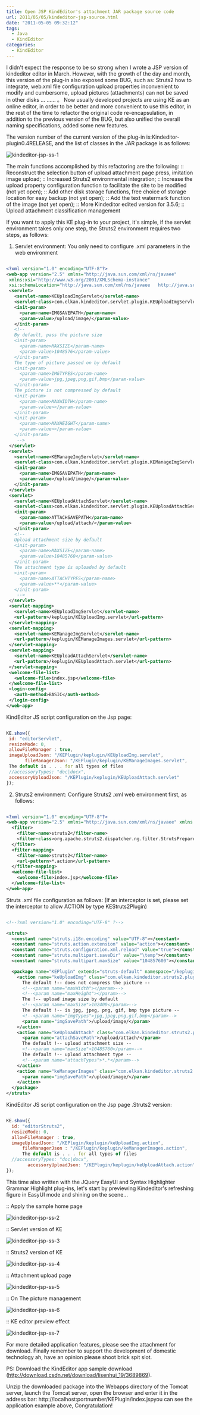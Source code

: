 ```yaml
---
title: Open JSP KindEditor's attachment JAR package source code
url: 2011/05/05/kindeditor-jsp-source.html
date: "2011-05-05 09:32:12"
tags: 
  - Java
  - KindEditor
categories:
  - KindEditor
---
```


I didn't expect the response to be so strong when I wrote a JSP version of kindeditor editor in March. However, with the growth of the day and month, this version of the plug-in also exposed some BUG, such as: Struts2 how to integrate, web.xml file  configuration upload properties inconvenient to modify and cumbersome, upload pictures (attachments) can not be saved in other disks ... ...... 。 Now usually developed projects are using KE as an online editor, in order to be better and more convenient to use this editor, in the rest of the time to refactor the original code re-encapsulation, in addition to the previous version of the BUG, but also unified the overall naming specifications, added some new features. 

<!--more-->
 
The version number of the current version of the plug-in is:Kindeditor-plugin0.4RELEASE, and the list of classes in the JAR package is as follows:
 
![kindeditor-jsp-ss-1](http://imgs.lisenhui.cn/2011/05-05-kindeditor-jsp-ss-1.png)
 
 The main functions accomplished by this refactoring are the following:
:: Reconstruct the selection button of upload attachment page press, imitation image upload;
:: Increased Struts2 environmental integration;
:: Increase the upload property configuration function to facilitate the site to be modified (not yet open);
:: Add other disk storage functions, free choice of storage location for easy backup (not yet open);
:: Add the text watermark function of the image (not yet open);
:: More Kindeditor edited version for 3.5.6;
:: Upload attachment classification management
 
If you want to apply this KE plug-in to your project, it's simple, if the servlet environment takes only one step, the Struts2 environment requires two steps, as follows:
 
1. Servlet environment: You only need to configure .xml parameters in the web environment
 
 ```xml
 
<?xml version="1.0" encoding="UTF-8"?>
<web-app version="2.5" xmlns="http://java.sun.com/xml/ns/javaee"
  xmlns:xsi="http://www.w3.org/2001/XMLSchema-instance"
  xsi:schemaLocation="http://java.sun.com/xml/ns/javaee   http://java.sun.com/xml/ns/javaee/web-app_2_5.xsd"> 
  <servlet>
    <servlet-name>KEUploadImgServlet</servlet-name>
    <servlet-class>com.elkan.kindeditor.servlet.plugin.KEUploadImgServlet</servlet-class>
    <init-param>
      <param-name>IMGSAVEPATH</param-name>
      <param-value>/upload/image/</param-value>
    </init-param>
    <!-- 
    By default, pass the picture size
    <init-param>
      <param-name>MAXSIZE</param-name>
      <param-value>1048576</param-value>
    </init-param>
    The type of picture passed on by default
    <init-param>
      <param-name>IMGTYPES</param-name>
      <param-value>jpg,jpeg,png,gif,bmp</param-value>
    </init-param>
    The picture is not compressed by default
    <init-param>
      <param-name>MAXWIDTH</param-name>
      <param-value></param-value>
    </init-param>
    <init-param>
      <param-name>MAXHEIGHT</param-name>
      <param-value></param-value>
    </init-param>
     -->
  </servlet>
  <servlet>
    <servlet-name>KEManageImgServlet</servlet-name>
    <servlet-class>com.elkan.kindeditor.servlet.plugin.KEManageImgServlet</servlet-class>
    <init-param>
      <param-name>IMGSAVEPATH</param-name>
      <param-value>/upload/image/</param-value>
    </init-param>
  </servlet>
  <servlet>
    <servlet-name>KEUploadAttachServlet</servlet-name>
    <servlet-class>com.elkan.kindeditor.servlet.plugin.KEUploadAttachServlet</servlet-class>
    <init-param>
      <param-name>ATTACHSAVEPATH</param-name>
      <param-value>/upload/attach/</param-value>
    </init-param>
    <!-- 
    Upload attachment size by default
    <init-param>
      <param-name>MAXSIZE</param-name>
      <param-value>10485760</param-value>
    </init-param>
    The attachment type is uploaded by default
    <init-param>
      <param-name>ATTACHTYPES</param-name>
      <param-value>**</param-value>
    </init-param>
     -->
  </servlet>
  <servlet-mapping>
    <servlet-name>KEUploadImgServlet</servlet-name>
    <url-pattern>/keplugin/KEUploadImg.servlet</url-pattern>
  </servlet-mapping>
  <servlet-mapping>
    <servlet-name>KEManageImgServlet</servlet-name>
    <url-pattern>/keplugin/KEManageImages.servlet</url-pattern>
  </servlet-mapping>
  <servlet-mapping>
    <servlet-name>KEUploadAttachServlet</servlet-name>
    <url-pattern>/keplugin/KEUploadAttach.servlet</url-pattern>
  </servlet-mapping>
  <welcome-file-list>
    <welcome-file>index.jsp</welcome-file>
  </welcome-file-list>
  <login-config>
    <auth-method>BASIC</auth-method>
  </login-config>
</web-app>
 
 ```

 KindEditor JS script  configuration on the Jsp page:

 ```javascript
 
 KE.show({
  id: "editorServlet",
  resizeMode: 0,
  allowFileManager : true,
  imageUploadJson: "/KEPlugin/keplugin/KEUploadImg.servlet",
        fileManagerJson: "/KEPlugin/keplugin/KEManageImages.servlet",
  The default is . . . for all types of files
  //accessoryTypes: "doc|docx",
  accessoryUploadJson: "/KEPlugin/keplugin/KEUploadAttach.servlet"        
});

```
2. Struts2 environment: Configure Struts2 .xml web environment first, as follows:

```xml

<?xml version="1.0" encoding="UTF-8"?>
<web-app version="2.5" xmlns="http://java.sun.com/xml/ns/javaee" xmlns:xsi="http://www.w3.org/2001/XMLSchema-instance" xsi:schemalocation="http://java.sun.com/xml/ns/javaee   http://java.sun.com/xml/ns/javaee/web-app_2_5.xsd">
  <filter>
    <filter-name>struts2</filter-name>
    <filter-class>org.apache.struts2.dispatcher.ng.filter.StrutsPrepareAndExecuteFilter</filter-class>  
  </filter>
  <filter-mapping>
    <filter-name>struts2</filter-name>
    <url-pattern>*.action</url-pattern>
  </filter-mapping>
  <welcome-file-list>
    <welcome-file>index.jsp</welcome-file>
  </welcome-file-list>
</web-app>

```

Struts .xml file configuration as follows: (If an interceptor is set, please set the interceptor to allow ACTION by type KEStruts2Plugin)

```xml

<!--?xml version="1.0" encoding="UTF-8" ?-->

<struts>
  <constant name="struts.i18n.encoding" value="UTF-8"></constant>
  <constant name="struts.action.extension" value="action"></constant>
  <constant name="struts.configuration.xml.reload" value="true"></constant>
  <constant name="struts.multipart.saveDir" value="\temp"></constant>
  <constant name="struts.multipart.maxSize" value="104857600"></constant>

  <package name="KEPlugin" extends="struts-default" namespace="/keplugin">
    <action name="keUploadImg" class="com.elkan.kindeditor.struts2.plugin.KEUploadImgAction">
      The default !-- does not compress the picture --
      <!--<param name="maxWidth"></param>-->
      <!--<param name="maxHeight"></param>-->
      The !-- upload image size by default
      <!--<param name="maxSize">102400</param>-->
      The default !-- is jpg, jpeg, png, gif, bmp type picture --
      <!--<param name="imgTypes">jpg,jpeg,png,gif,bmp</param>-->
      <param name="imgSavePath">/upload/image/</param>
    </action>
    <action name="keUploadAttach" class="com.elkan.kindeditor.struts2.plugin.KEUploadAttachAction">
      <param name="attachSavePath">/upload/attach/</param>
      The default !-- upload attachment size --
      <!--<param name="maxSize">10485760</param>-->
      The default !-- upload attachment type --
      <!--<param name="attachTypes">*.*</param>-->
    </action>
    <action name="keManagerImages" class="com.elkan.kindeditor.struts2.plugin.KEManageImgAction">
      <param name="imgSavePath">/upload/image/</param>
    </action>
  </package>
</struts>

```

KindEditor JS script configuration on the Jsp  page .Struts2 version:

```javascript

KE.show({
  id: "editorStruts2",
  resizeMode: 0,
  allowFileManager : true,
  imageUploadJson: "/KEPlugin/keplugin/keUploadImg.action",
      fileManagerJson : "/KEPlugin/keplugin/keManagerImages.action",
      The default is . . . for all types of files
  //accessoryTypes: "doc|docx",
        accessoryUploadJson: "/KEPlugin/keplugin/keUploadAttach.action"       
});

```

This time also written with the JQuery  EasyUI  and Syntax Highlighter    Grammar Highlight plug-ins, let's start by previewing Kindeditor's  refreshing figure in EasyUI mode and shining on the scene...

:: Apply the sample home page

![kindeditor-jsp-ss-2](http://imgs.lisenhui.cn/2011/05-05-kindeditor-jsp-ss-2.png)

:: Servlet version of KE

![kindeditor-jsp-ss-3](http://imgs.lisenhui.cn/2011/05-05-kindeditor-jsp-ss-3.png)

:: Struts2 version of KE

![kindeditor-jsp-ss-4](http://imgs.lisenhui.cn/2011/05-05-kindeditor-jsp-ss-4.png)

:: Attachment upload page

![kindeditor-jsp-ss-5](http://imgs.lisenhui.cn/2011/05-05-kindeditor-jsp-ss-5.png)

:: On The picture management

![kindeditor-jsp-ss-6](http://imgs.lisenhui.cn/kindeditor-jsp-ss-6.png)

:: KE editor preview effect

![kindeditor-jsp-ss-7](http://imgs.lisenhui.cn/2011/05-05-kindeditor-jsp-ss-7.png)

For more detailed application features, please see the attachment for download. Finally remember to support the development of domestic technology ah, have an opinion please shoot brick spit slot.  

PS: Download the KindEditor app sample download (http://download.csdn.net/download/lisenhui_19/3689869).
 
Unzip the downloaded package into the Webapps directory of the Tomcat server, launch the Tomcat server, open the browser and enter it in the address bar: http://localhost:portnumber/KEPlugin/index.jspyou can see the application example above, Congratulation!
